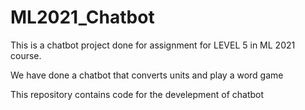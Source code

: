 # ML2021_Chatbot



This is a chatbot project done for assignment for LEVEL 5 in ML 2021 course.


We have done a chatbot that converts units and play a word game





This repository contains code for the develepment of chatbot 
